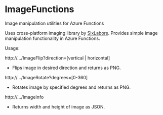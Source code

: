 # ImageFunctions
Image manipulation utilities for Azure Functions


Uses cross-platform imaging library by [SixLabors](https://sixlabors.com/projects/imagesharp/). Provides simple image manipulation functionality in Azure Functions.


Usage:

http://.../ImageFlip?direction=[vertical | horizontal]

* Flips image in desired direction and returns as PNG.

http://.../ImageRotate?degrees=[0-360]

* Rotates image by specified degrees and returns as PNG.

http://.../ImageInfo

* Returns width and height of image as JSON.
